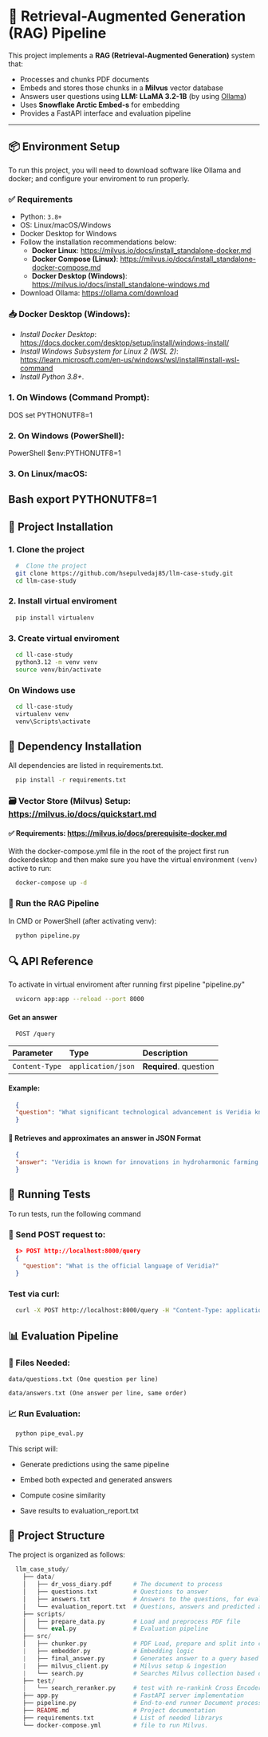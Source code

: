 
# 🧠 Retrieval-Augmented Generation (RAG) Pipeline

This project implements a **RAG (Retrieval-Augmented Generation)** system that:

- Processes and chunks PDF documents
- Embeds and stores those chunks in a **Milvus** vector database
- Answers user questions using **LLM: LLaMA 3.2-1B** (by using [Ollama](https://ollama.com))
- Uses **Snowflake Arctic Embed-s** for embedding
- Provides a FastAPI interface and evaluation pipeline

---
## 📦 Environment Setup

To run this project, you will need to download software like Ollama and docker; and configure your enviroment to run properly.

### ✅ Requirements

- Python: `3.8+`
- OS: Linux/macOS/Windows
- Docker Desktop for Windows
- Follow the installation recommendations below:
  - **Docker Linux**: https://milvus.io/docs/install_standalone-docker.md
  - **Docker Compose (Linux)**: https://milvus.io/docs/install_standalone-docker-compose.md
  - **Docker Desktop (Windows)**: https://milvus.io/docs/install_standalone-windows.md
- Download Ollama: https://ollama.com/download

### 📥 Docker Desktop (Windows):
- _Install Docker Desktop_: https://docs.docker.com/desktop/setup/install/windows-install/
- _Install Windows Subsystem for Linux 2 (WSL 2)_: https://learn.microsoft.com/en-us/windows/wsl/install#install-wsl-command
- _Install Python 3.8+_.

### 1. On Windows (Command Prompt):
  DOS
  set PYTHONUTF8=1

### 2. On Windows (PowerShell):
  PowerShell
  $env:PYTHONUTF8=1

### 3. On Linux/macOS:
  Bash
  export PYTHONUTF8=1
---
## 🧰 Project Installation

### 1. Clone the project

```bash
  #  Clone the project
  git clone https://github.com/hsepulvedaj85/llm-case-study.git
  cd llm-case-study
```
### 2. Install virtual enviroment
```bash
  pip install virtualenv
```
### 3. Create virtual enviroment
```bash
  cd ll-case-study
  python3.12 -m venv venv
  source venv/bin/activate
```
### On Windows use

```bash
  cd ll-case-study
  virtualenv venv
  venv\Scripts\activate
```
## 🔧 Dependency Installation

All dependencies are listed in requirements.txt.

```bash
  pip install -r requirements.txt
```
### 🗃️ Vector Store (Milvus) Setup: https://milvus.io/docs/quickstart.md
#### ✅ Requirements: https://milvus.io/docs/prerequisite-docker.md

With the docker-compose.yml file in the root of the project first run dockerdesktop and then make sure you have the virtual environment `(venv)`  active to run:

```bash
  docker-compose up -d
```
### 🚀 Run the RAG Pipeline
In CMD or PowerShell (after activating venv):

```bash
  python pipeline.py
```

## 🔍 API Reference
To activate in virtual enviroment after running first pipeline "pipeline.py"

```bash
  uvicorn app:app --reload --port 8000
```

#### Get an answer

```http
  POST /query
```

| Parameter | Type     | Description                |
| :-------- | :------- | :------------------------- |
| `Content-Type` | `application/json` | **Required**. question |

#### Example:

```json
  {
  "question": "What significant technological advancement is Veridia known for in agriculture?"
  }
```

#### 🎯 Retrieves and approximates an answer in JSON Format
```json
  {
  "answer": "Veridia is known for innovations in hydroharmonic farming technology that have revolutionized their yield."
  }
```

## 🧪 Running Tests

To run tests, run the following command

### 📄 Send POST request to:
```json
  $> POST http://localhost:8000/query
  {
    "question": "What is the official language of Veridia?"
  }
```

### Test via curl:
```bash
  curl -X POST http://localhost:8000/query -H "Content-Type: application/json" -d '{"question": "What is the capital of Veridia?"}'
```

## 📊 Evaluation Pipeline

### 📁 Files Needed:
```
data/questions.txt (One question per line)

data/answers.txt (One answer per line, same order)
```

### 📈 Run Evaluation:
```bash
  python pipe_eval.py
```

This script will:
- Generate predictions using the same pipeline

- Embed both expected and generated answers

- Compute cosine similarity

- Save results to evaluation_report.txt
## 📁 Project Structure

The project is organized as follows:

```php
  llm_case_study/
    ├── data/
    │   ├── dr_voss_diary.pdf      # The document to process
    │   ├── questions.txt          # Questions to answer
    │   ├── answers.txt            # Answers to the questions, for evaluation/testing purposes
    │   └── evaluation_report.txt  # Questions, answers and predicted answers with COSINE similarity 
    ├── scripts/
    │   ├── prepare_data.py        # Load and preprocess PDF file
    │   └── eval.py                # Evaluation pipeline
    ├── src/                    
    │   ├── chunker.py             # PDF Load, prepare and split into chunks
    |   ├── embedder.py            # Embedding logic 
    |   ├── final_answer.py        # Generates answer to a query based
    |   ├── milvus_client.py       # Milvus setup & ingestion
    |   └── search.py              # Searches Milvus collection based on a given query embedding.
    ├── test/
    |   └── search_reranker.py     # test with re-rankink Cross Encoder 'ms-marco-TinyBERT-L-2-v2'
    ├── app.py                     # FastAPI server implementation
    ├── pipeline.py                # End-to-end runner Document processing pipeline to Milvus.
    ├── README.md                  # Project documentation
    ├── requirements.txt           # List of needed librarys
    └── docker-compose.yml         # file to run Milvus.  
```